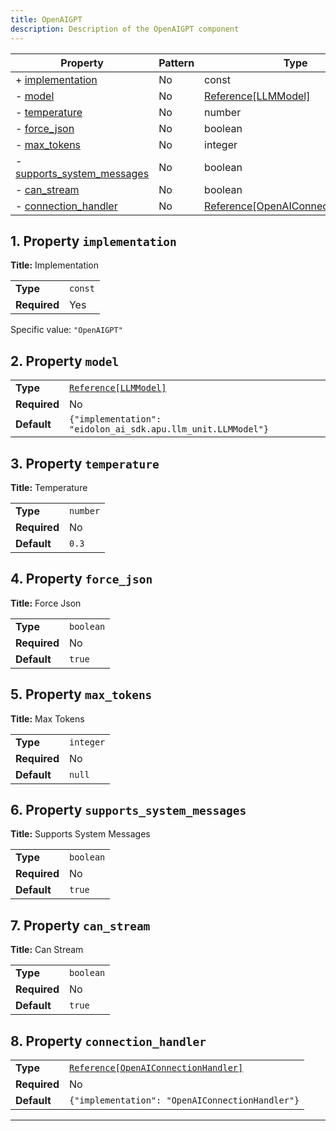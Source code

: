 ```yaml
---
title: OpenAIGPT
description: Description of the OpenAIGPT component
---
```


| Property                                                 | Pattern | Type                               | Deprecated | Definition | Title/Description        |
| -------------------------------------------------------- | ------- | ---------------------------------- | ---------- | ---------- | ------------------------ |
| + [implementation](#implementation )                     | No      | const                              | No         | -          | Implementation           |
| - [model](#model )                                       | No      | [Reference[LLMModel]](/docs/components/llmmodel/overview)                | No         | -          | -                        |
| - [temperature](#temperature )                           | No      | number                             | No         | -          | Temperature              |
| - [force_json](#force_json )                             | No      | boolean                            | No         | -          | Force Json               |
| - [max_tokens](#max_tokens )                             | No      | integer                            | No         | -          | Max Tokens               |
| - [supports_system_messages](#supports_system_messages ) | No      | boolean                            | No         | -          | Supports System Messages |
| - [can_stream](#can_stream )                             | No      | boolean                            | No         | -          | Can Stream               |
| - [connection_handler](#connection_handler )             | No      | [Reference[OpenAIConnectionHandler]](/docs/components/openaiconnectionhandler/overview) | No         | -          | -                        |

## <a name="implementation"></a>1. Property `implementation`

**Title:** Implementation

|              |         |
| ------------ | ------- |
| **Type**     | `const` |
| **Required** | Yes     |

Specific value: `"OpenAIGPT"`

## <a name="model"></a>2. Property `model`

|              |                                                              |
| ------------ | ------------------------------------------------------------ |
| **Type**     | [`Reference[LLMModel]`](/docs/components/llmmodel/overview)                                        |
| **Required** | No                                                           |
| **Default**  | `{"implementation": "eidolon_ai_sdk.apu.llm_unit.LLMModel"}` |

## <a name="temperature"></a>3. Property `temperature`

**Title:** Temperature

|              |          |
| ------------ | -------- |
| **Type**     | `number` |
| **Required** | No       |
| **Default**  | `0.3`    |

## <a name="force_json"></a>4. Property `force_json`

**Title:** Force Json

|              |           |
| ------------ | --------- |
| **Type**     | `boolean` |
| **Required** | No        |
| **Default**  | `true`    |

## <a name="max_tokens"></a>5. Property `max_tokens`

**Title:** Max Tokens

|              |           |
| ------------ | --------- |
| **Type**     | `integer` |
| **Required** | No        |
| **Default**  | `null`    |

## <a name="supports_system_messages"></a>6. Property `supports_system_messages`

**Title:** Supports System Messages

|              |           |
| ------------ | --------- |
| **Type**     | `boolean` |
| **Required** | No        |
| **Default**  | `true`    |

## <a name="can_stream"></a>7. Property `can_stream`

**Title:** Can Stream

|              |           |
| ------------ | --------- |
| **Type**     | `boolean` |
| **Required** | No        |
| **Default**  | `true`    |

## <a name="connection_handler"></a>8. Property `connection_handler`

|              |                                                 |
| ------------ | ----------------------------------------------- |
| **Type**     | [`Reference[OpenAIConnectionHandler]`](/docs/components/openaiconnectionhandler/overview)            |
| **Required** | No                                              |
| **Default**  | `{"implementation": "OpenAIConnectionHandler"}` |

----------------------------------------------------------------------------------------------------------------------------
